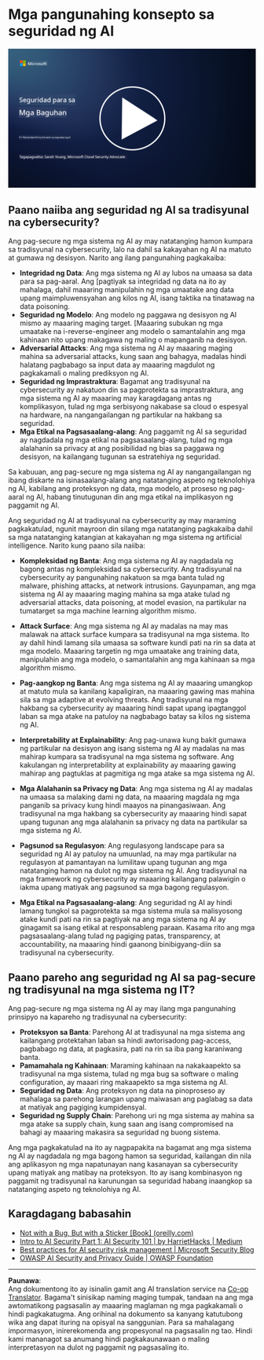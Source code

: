 <!--
CO_OP_TRANSLATOR_METADATA:
{
  "original_hash": "66b61d96936cf25d20fcb411d4ce5227",
  "translation_date": "2025-09-03T22:50:01+00:00",
  "source_file": "8.1 AI security key concepts.md",
  "language_code": "tl"
}
-->
# Mga pangunahing konsepto sa seguridad ng AI

[![Panoorin ang video](../../translated_images/8-1_placeholder.00bf95633da13ca44348bde620f848337ccbd7ae4022459eab1df7f37421ba4e.tl.png)](https://learn-video.azurefd.net/vod/player?id=ba44f5f7-9b47-462f-9aa5-13e2b71f4998)

## Paano naiiba ang seguridad ng AI sa tradisyunal na cybersecurity?

Ang pag-secure ng mga sistema ng AI ay may natatanging hamon kumpara sa tradisyunal na cybersecurity, lalo na dahil sa kakayahan ng AI na matuto at gumawa ng desisyon. Narito ang ilang pangunahing pagkakaiba:

-   **Integridad ng Data**: Ang mga sistema ng AI ay lubos na umaasa sa data para sa pag-aaral. Ang [pagtiyak sa integridad ng data na ito ay mahalaga, dahil maaaring manipulahin ng mga umaatake ang data upang maimpluwensyahan ang kilos ng AI, isang taktika na tinatawag na data poisoning.
-   **Seguridad ng Modelo**: Ang modelo ng paggawa ng desisyon ng AI mismo ay maaaring maging target. [Maaaring subukan ng mga umaatake na i-reverse-engineer ang modelo o samantalahin ang mga kahinaan nito upang makagawa ng maling o mapanganib na desisyon.
-   **Adversarial Attacks**: Ang mga sistema ng AI ay maaaring maging mahina sa adversarial attacks, kung saan ang bahagya, madalas hindi halatang pagbabago sa input data ay maaaring magdulot ng pagkakamali o maling prediksyon ng AI.
-   **Seguridad ng Imprastraktura**: Bagamat ang tradisyunal na cybersecurity ay nakatuon din sa pagprotekta sa imprastraktura, ang mga sistema ng AI ay maaaring may karagdagang antas ng komplikasyon, tulad ng mga serbisyong nakabase sa cloud o espesyal na hardware, na nangangailangan ng partikular na hakbang sa seguridad.
-   **Mga Etikal na Pagsasaalang-alang**: Ang paggamit ng AI sa seguridad ay nagdadala ng mga etikal na pagsasaalang-alang, tulad ng mga alalahanin sa privacy at ang posibilidad ng bias sa paggawa ng desisyon, na kailangang tugunan sa estratehiya ng seguridad.

Sa kabuuan, ang pag-secure ng mga sistema ng AI ay nangangailangan ng ibang diskarte na isinasaalang-alang ang natatanging aspeto ng teknolohiya ng AI, kabilang ang proteksyon ng data, mga modelo, at proseso ng pag-aaral ng AI, habang tinutugunan din ang mga etikal na implikasyon ng paggamit ng AI.

Ang seguridad ng AI at tradisyunal na cybersecurity ay may maraming pagkakatulad, ngunit mayroon din silang mga natatanging pagkakaiba dahil sa mga natatanging katangian at kakayahan ng mga sistema ng artificial intelligence. Narito kung paano sila naiiba:

- **Kompleksidad ng Banta**: Ang mga sistema ng AI ay nagdadala ng bagong antas ng kompleksidad sa cybersecurity. Ang tradisyunal na cybersecurity ay pangunahing nakatuon sa mga banta tulad ng malware, phishing attacks, at network intrusions. Gayunpaman, ang mga sistema ng AI ay maaaring maging mahina sa mga atake tulad ng adversarial attacks, data poisoning, at model evasion, na partikular na tumatarget sa mga machine learning algorithm mismo.

- **Attack Surface**: Ang mga sistema ng AI ay madalas na may mas malawak na attack surface kumpara sa tradisyunal na mga sistema. Ito ay dahil hindi lamang sila umaasa sa software kundi pati na rin sa data at mga modelo. Maaaring targetin ng mga umaatake ang training data, manipulahin ang mga modelo, o samantalahin ang mga kahinaan sa mga algorithm mismo.

- **Pag-aangkop ng Banta**: Ang mga sistema ng AI ay maaaring umangkop at matuto mula sa kanilang kapaligiran, na maaaring gawing mas mahina sila sa mga adaptive at evolving threats. Ang tradisyunal na mga hakbang sa cybersecurity ay maaaring hindi sapat upang ipagtanggol laban sa mga atake na patuloy na nagbabago batay sa kilos ng sistema ng AI.

- **Interpretability at Explainability**: Ang pag-unawa kung bakit gumawa ng partikular na desisyon ang isang sistema ng AI ay madalas na mas mahirap kumpara sa tradisyunal na mga sistema ng software. Ang kakulangan ng interpretability at explainability ay maaaring gawing mahirap ang pagtuklas at pagmitiga ng mga atake sa mga sistema ng AI.

- **Mga Alalahanin sa Privacy ng Data**: Ang mga sistema ng AI ay madalas na umaasa sa malaking dami ng data, na maaaring magdala ng mga panganib sa privacy kung hindi maayos na pinangasiwaan. Ang tradisyunal na mga hakbang sa cybersecurity ay maaaring hindi sapat upang tugunan ang mga alalahanin sa privacy ng data na partikular sa mga sistema ng AI.

- **Pagsunod sa Regulasyon**: Ang regulasyong landscape para sa seguridad ng AI ay patuloy na umuunlad, na may mga partikular na regulasyon at pamantayan na lumilitaw upang tugunan ang mga natatanging hamon na dulot ng mga sistema ng AI. Ang tradisyunal na mga framework ng cybersecurity ay maaaring kailangang palawigin o iakma upang matiyak ang pagsunod sa mga bagong regulasyon.

- **Mga Etikal na Pagsasaalang-alang**: Ang seguridad ng AI ay hindi lamang tungkol sa pagprotekta sa mga sistema mula sa malisyosong atake kundi pati na rin sa pagtiyak na ang mga sistema ng AI ay ginagamit sa isang etikal at responsableng paraan. Kasama rito ang mga pagsasaalang-alang tulad ng pagiging patas, transparency, at accountability, na maaaring hindi gaanong binibigyang-diin sa tradisyunal na cybersecurity.

## Paano pareho ang seguridad ng AI sa pag-secure ng tradisyunal na mga sistema ng IT?

Ang pag-secure ng mga sistema ng AI ay may ilang mga pangunahing prinsipyo na kapareho ng tradisyunal na cybersecurity:

-   **Proteksyon sa Banta**: Parehong AI at tradisyunal na mga sistema ang kailangang protektahan laban sa hindi awtorisadong pag-access, pagbabago ng data, at pagkasira, pati na rin sa iba pang karaniwang banta.
-   **Pamamahala ng Kahinaan**: Maraming kahinaan na nakakaapekto sa tradisyunal na mga sistema, tulad ng mga bug sa software o maling configuration, ay maaari ring makaapekto sa mga sistema ng AI.
-   **Seguridad ng Data**: Ang proteksyon ng data na pinoproseso ay mahalaga sa parehong larangan upang maiwasan ang paglabag sa data at matiyak ang pagiging kumpidensyal.
-   **Seguridad ng Supply Chain**: Parehong uri ng mga sistema ay mahina sa mga atake sa supply chain, kung saan ang isang compromised na bahagi ay maaaring makasira sa seguridad ng buong sistema.

Ang mga pagkakatulad na ito ay nagpapakita na bagamat ang mga sistema ng AI ay nagdadala ng mga bagong hamon sa seguridad, kailangan din nila ang aplikasyon ng mga napatunayan nang kasanayan sa cybersecurity upang matiyak ang matibay na proteksyon. Ito ay isang kombinasyon ng paggamit ng tradisyunal na karunungan sa seguridad habang inaangkop sa natatanging aspeto ng teknolohiya ng AI.

## Karagdagang babasahin

- [Not with a Bug, But with a Sticker [Book] (oreilly.com)](https://www.oreilly.com/library/view/not-with-a/9781119883982/)
- [Intro to AI Security Part 1: AI Security 101 | by HarrietHacks | Medium](https://medium.com/@harrietfarlow/intro-to-ai-security-part-1-ai-security-101-b8662a9efe5)
- [Best practices for AI security risk management | Microsoft Security Blog](https://www.microsoft.com/en-us/security/blog/2021/12/09/best-practices-for-ai-security-risk-management/?WT.mc_id=academic-96948-sayoung)
- [OWASP AI Security and Privacy Guide | OWASP Foundation](https://owasp.org/www-project-ai-security-and-privacy-guide/)

---

**Paunawa**:  
Ang dokumentong ito ay isinalin gamit ang AI translation service na [Co-op Translator](https://github.com/Azure/co-op-translator). Bagama't sinisikap naming maging tumpak, tandaan na ang mga awtomatikong pagsasalin ay maaaring maglaman ng mga pagkakamali o hindi pagkakatugma. Ang orihinal na dokumento sa kanyang katutubong wika ang dapat ituring na opisyal na sanggunian. Para sa mahalagang impormasyon, inirerekomenda ang propesyonal na pagsasalin ng tao. Hindi kami mananagot sa anumang hindi pagkakaunawaan o maling interpretasyon na dulot ng paggamit ng pagsasaling ito.